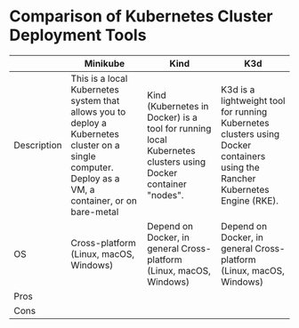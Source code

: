 # Comparison of Kubernetes Cluster Deployment Tools

|| Minikube | Kind | K3d |
| --- | --- | --- | --- |
| Description | This is a local Kubernetes system that allows you to deploy a Kubernetes cluster on a single computer. Deploy as a VM, a container, or on bare-metal | Kind (Kubernetes in Docker) is a tool for running local Kubernetes clusters using Docker container "nodes". | K3d is a lightweight tool for running Kubernetes clusters using Docker containers using the Rancher Kubernetes Engine (RKE). |
| OS | Cross-platform (Linux, macOS, Windows) | Depend on Docker, in general Cross-platform (Linux, macOS, Windows) |  Depend on Docker, in general Cross-platform (Linux, macOS, Windows) |
| Pros |  |  |  |
| Cons |  |  |  |